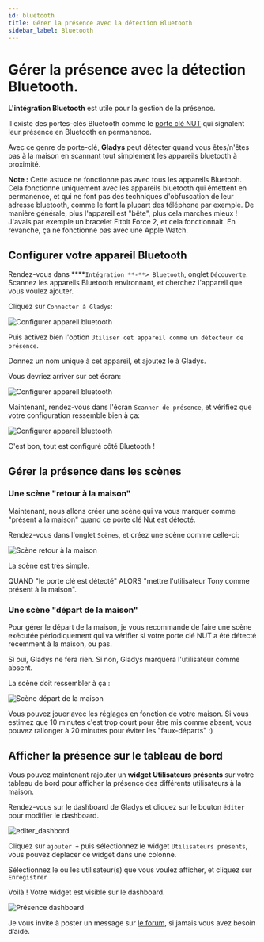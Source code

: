 ```yaml
---
id: bluetooth
title: Gérer la présence avec la détection Bluetooth
sidebar_label: Bluetooth
---
```


# Gérer la présence avec la détection Bluetooth.

**L'intégration Bluetooth** est utile pour la gestion de la présence.

Il existe des portes-clés Bluetooth comme le [porte clé NUT](https://www.amazon.fr/NUT-%C3%89crou-Mini-Bluetooth-Tracker/dp/B01M664D98/ref=sr_1_1?tag=gladproj-21) qui signalent leur présence en Bluetooth en permanence.

Avec ce genre de porte-clé, **Gladys** peut détecter quand vous êtes/n'êtes pas à la maison en scannant tout simplement les appareils bluetooth à proximité.

**Note :** Cette astuce ne fonctionne pas avec tous les appareils Bluetooh. Cela fonctionne uniquement avec les appareils bluetooth qui émettent en permanence, et qui ne font pas des techniques d'obfuscation de leur adresse bluetooth, comme le font la plupart des téléphone par exemple. De manière générale, plus l'appareil est "bête", plus cela marches mieux ! J'avais par exemple un bracelet Fitbit Force 2, et cela fonctionnait. En revanche, ça ne fonctionne pas avec une Apple Watch.

## Configurer votre appareil Bluetooth

Rendez-vous dans ****`Intégration **-**> Bluetooth`, onglet `Découverte`. Scannez les appareils Bluetooth environnant, et cherchez l'appareil que vous voulez ajouter.

Cliquez sur `Connecter à Gladys`:

![Configurer appareil bluetooth](../../../../../static/img/docs/fr/configuration/bluetooth/configurer-appareil-bluetooth.png)

Puis activez bien l'option `Utiliser cet appareil comme un détecteur de présence`.

Donnez un nom unique à cet appareil, et ajoutez le à Gladys.

Vous devriez arriver sur cet écran:

![Configurer appareil bluetooth](../../../../../static/img/docs/fr/configuration/bluetooth/liste-bluetooth.png)

Maintenant, rendez-vous dans l'écran `Scanner de présence`, et vérifiez que votre configuration ressemble bien à ça:

![Configurer appareil bluetooth](../../../../../static/img/docs/fr/configuration/bluetooth/parametres-bluetooth.png)

C'est bon, tout est configuré côté Bluetooth !

## Gérer la présence dans les scènes

### Une scène "retour à la maison"

Maintenant, nous allons créer une scène qui va vous marquer comme "présent à la maison" quand ce porte clé Nut est détecté.

Rendez-vous dans l'onglet `Scènes`, et créez une scène comme celle-ci:

![Scène retour à la maison](../../../../../static/img/docs/fr/configuration/bluetooth/retour-maison-scene.png)

La scène est très simple.

QUAND "le porte clé est détecté" ALORS "mettre l'utilisateur Tony comme présent à la maison".

### Une scène "départ de la maison"

Pour gérer le départ de la maison, je vous recommande de faire une scène exécutée périodiquement qui va vérifier si votre porte clé NUT a été détecté récemment à la maison, ou pas.

Si oui, Gladys ne fera rien. Si non, Gladys marquera l'utilisateur comme absent.

La scène doit ressembler à ça :

![Scène départ de la maison](../../../../../static/img/docs/fr/configuration/bluetooth/depart-maison-scene.png)

Vous pouvez jouer avec les réglages en fonction de votre maison. Si vous estimez que 10 minutes c'est trop court pour être mis comme absent, vous pouvez rallonger à 20 minutes pour éviter les "faux-départs" :)

## Afficher la présence sur le tableau de bord

Vous pouvez maintenant rajouter un **widget Utilisateurs présents** sur votre tableau de bord pour afficher la présence des différents utilisateurs à la maison.

Rendez-vous sur le dashboard de Gladys et cliquez sur le bouton `éditer` pour modifier le dashboard.

![editer_dashbord](../../../../../static/img/docs/fr/configuration/bluetooth/editer_dashboard.png)

Cliquez sur `ajouter +` puis sélectionnez le widget `Utilisateurs présents`, vous pouvez déplacer ce widget dans une colonne.

Sélectionnez le ou les utilisateur(s) que vous voulez afficher, et cliquez sur `Enregistrer`  

Voilà ! Votre widget est visible sur le dashboard.

![Présence dashboard](../../../../../static/img/docs/fr/configuration/bluetooth/presence-dashboard.png)

Je vous invite à poster un message sur [le forum](https://community.gladysassistant.com/), si jamais vous avez besoin d’aide.
